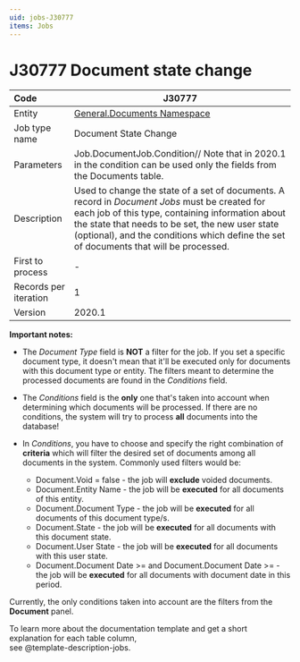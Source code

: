```yaml
---
uid: jobs-J30777
items: Jobs
---
```


# J30777 Document state change

| Code                  | J30777                                                       |
| :-------------------- | ------------------------------------------------------------ |
| Entity                | [General.Documents Namespace](https://docs.erp.net/model/entities/General.Documents.html)                                           |
| Job type name         | Document State Change                                        |
| Parameters            | Job.DocumentJob.Condition// Note that in 2020.1 in the condition can be used only the fields from the Documents table. |
| Description           | Used to change the state of a set of documents. A record in *Document Jobs* must be created for each job of this type, containing information about the state that needs to be set, the new user state (optional), and the conditions which define the set of documents that will be processed. |
| First to process      | -                                                            |
| Records per iteration | 1                                                            |
| Version               | 2020.1                                                       |

**Important notes:**

-  The *Document Type* field is **NOT** a filter for the job. If you set a specific document type, it doesn't mean that it'll be executed only for documents with this document type or entity. The filters meant to determine the processed documents are found in the *Conditions* field.
-  The *Conditions* field is the **only** one that's taken into account when determining which documents will be processed. If there are no conditions, the system will try to process **all** documents into the database!
-  In *Conditions*, you have to choose and specify the right combination of **criteria** which will filter the desired set of documents among all documents in the system.
Commonly used filters would be:
           
    - Document.Void = false - the job will **exclude** voided documents.
    - Document.Entity Name - the job will be **executed** for all documents of this entity.
    - Document.Document Type - the job will be **executed** for all documents of this document type/s.
    - Document.State - the job will be **executed** for all documents with this document state.
    - Document.User State - the job will be **executed** for all documents with this user state.
    - Document.Document Date >= and Document.Document Date >= - the job will be **executed** for all documents with document date in this period.
  
Currently, the only conditions taken into account are the filters from the **Document** panel.

To learn more about the documentation template and get a short explanation for each table column, <br> see @template-description-jobs.
